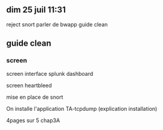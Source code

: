 <!-- upadte linux.yml -->

<!-- exploit.python to be integrated ./bash/heartbleed-vulnerable-pentest.sh -->


<!-- splunk -->

<!-- snort_automation -->


## dim 25 juil 11:31
<!-- Heartbleed + splunk (regex 80$) *not done* -->

<!-- Splunk et essayer de faire en sorte que les 50 count fonctionne avec l'autre script -->


<!-- screen splunk for snort/heartbleed attack -->
<!-- snort for splunk requete -->
reject snort
parler de bwapp
guide clean

## guide clean




### screen

screen interface splunk dashboard



screen heartbleed


<!-- ### traduire --correction grammaire -->

<!-- ### séparer par partie -->


mise en place de snort


On installe l'application TA-tcpdump  (explication installation)



4pages sur 5 chap3A